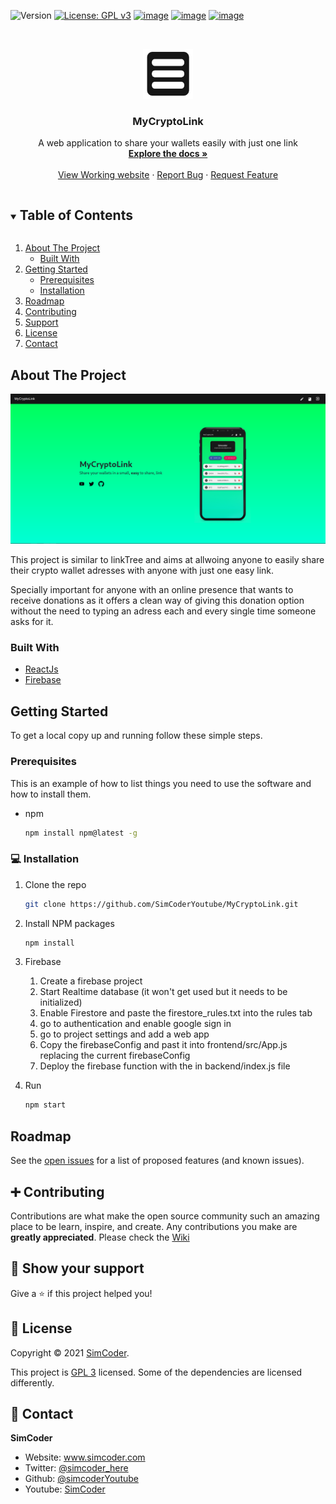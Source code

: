 ![Version](https://img.shields.io/badge/version-0.1-blue.svg?cacheSeconds=2592000)
[![License: GPL v3](https://img.shields.io/badge/License-GPLv3-blue.svg)](https://www.gnu.org/licenses/gpl-3.0)
[![image](https://img.shields.io/badge/Twitter-1DA1F2?style=for-the-badge&logo=twitter&logoColor=white)](https://twitter.com/simcoder_here)
[![image](https://img.shields.io/badge/Instagram-E4405F?style=for-the-badge&logo=instagram&logoColor=white)](https://www.instagram.com/simcoder_here/)
[![image](https://img.shields.io/badge/YouTube-FF0000?style=for-the-badge&logo=youtube&logoColor=white)](https://www.youtube.com/channel/UCQ5xY26cw5Noh6poIE-VBog)


<!-- PROJECT LOGO -->
<br />
<p align="center">
  <a href="https://github.com/SimCoderYoutube/MyCryptoLink">
    <img src="images/logo512.png" alt="Logo" width="80" height="80">
  </a>

  <h3 align="center">MyCryptoLink</h3>

  <p align="center">
    A web application to share your wallets easily with just one link
    <br />
    <a href="https://github.com/SimCoderYoutube/MyCryptoLink"><strong>Explore the docs »</strong></a>
    <br />
    <br />
    <a href="https://www.mycryptolink.me">View Working website</a>
    ·
    <a href="https://github.com/SimCoderYoutube/MyCryptoLink/issues">Report Bug</a>
    ·
    <a href="https://github.com/SimCoderYoutube/MyCryptoLink/issues">Request Feature</a>
  </p>
</p>



<!-- TABLE OF CONTENTS -->
<details open="open">
  <summary><h2 style="display: inline-block">Table of Contents</h2></summary>
  <ol>
    <li>
      <a href="#about-the-project">About The Project</a>
      <ul>
        <li><a href="#built-with">Built With</a></li>
      </ul>
    </li>
    <li>
      <a href="#getting-started">Getting Started</a>
      <ul>
        <li><a href="#prerequisites">Prerequisites</a></li>
        <li><a href="#installation">Installation</a></li>
      </ul>
    </li>
    <li><a href="#roadmap">Roadmap</a></li>
    <li><a href="#contributing">Contributing</a></li>
    <li><a href="#support">Support</a></li>
    <li><a href="#license">License</a></li>
    <li><a href="#contact">Contact</a></li>
   
  </ol>
</details>



<!-- ABOUT THE PROJECT -->
## About The Project

![alt text](images/preview.png "Title")

This project is similar to linkTree and aims at allwoing anyone to easily share their crypto wallet adresses with anyone with just one easy link.

Specially important for anyone with an online presence that wants to receive donations as it offers a clean way of giving this donation option without the need to typing an adress each and every single time someone asks for it.


### Built With

* [ReactJs](https://reactjs.org/)
* [Firebase](https://firebase.google.com/)



<!-- GETTING STARTED -->
## Getting Started

To get a local copy up and running follow these simple steps.

### Prerequisites

This is an example of how to list things you need to use the software and how to install them.
* npm
  ```sh
  npm install npm@latest -g
  ```

### 💻 Installation

1. Clone the repo
   ```sh
   git clone https://github.com/SimCoderYoutube/MyCryptoLink.git
   ```
1. Install NPM packages
   ```sh
   npm install
   ```

1. Firebase
    1. Create a firebase project
    1. Start Realtime database (it won't get used but it needs to be initialized)
    1. Enable Firestore and paste the firestore_rules.txt into the rules tab
    1. go to authentication and enable google sign in
    1. go to project settings and add a web app
    1. Copy the firebaseConfig and past it into frontend/src/App.js replacing the current firebaseConfig
    1. Deploy the firebase function with the in backend/index.js file

1. Run
   ```sh
   npm start
   ```

<!-- ROADMAP -->
## Roadmap

See the [open issues](https://github.com/SimCoderYoutube/MyCryptoLink/issues) for a list of proposed features (and known issues).



<!-- CONTRIBUTING -->
## ➕ Contributing

Contributions are what make the open source community such an amazing place to be learn, inspire, and create. Any contributions you make are **greatly appreciated**. Please check the [Wiki](https://github.com/SimCoderYoutube/MyCryptoLink/issues) 


## 🌟 Show your support


Give a ⭐️ if this project helped you!


## 📝 License

Copyright © 2021 [SimCoder](https://github.com/simcoderYoutube).

This project is [GPL 3](https://github.com/SimCoderYoutube/MyCryptoLink/blob/main/LICENSE) licensed. Some of the dependencies are licensed differently.

<!-- CONTACT -->
## 👤 Contact


**SimCoder**

* Website: www.simcoder.com
* Twitter: [@simcoder\_here](https://twitter.com/simcoder\_here)
* Github: [@simcoderYoutube](https://github.com/simcoderYoutube)
* Youtube: [SimCoder](https://www.youtube.com/channel/UCQ5xY26cw5Noh6poIE-VBog)
